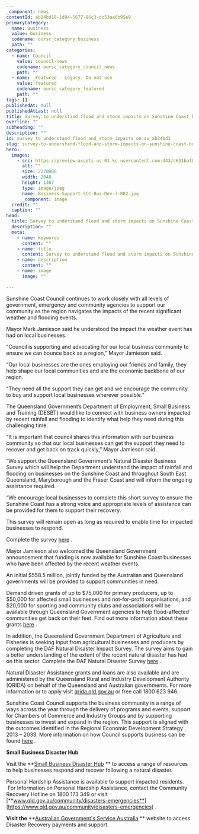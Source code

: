 ```yaml
---
_component: news
contentId: ab24bd18-1d94-5677-86c3-dc53aa0b95e9
primaryCategory:
  name: Business
  value: business
  codename: oursc_category_business
  path: ""
categories:
  - name: Council
    value: council-news
    codename: oursc_category_council_news
    path: ""
  - name: _Featured - Legacy. Do not use
    value: featured
    codename: oursc_category_featured
    path: ""
tags: []
publishedAt: null
publishedAtLast: null
title: Survey to understand flood and storm impacts on Sunshine Coast businesses
overline: ""
subheading: ""
description: ""
id: survey_to_understand_flood_and_storm_impacts_on_su_ab24bd1
slug: survey-to-understand-flood-and-storm-impacts-on-sunshine-coast-businesses
hero:
  images:
    - src: https://preview-assets-us-01.kc-usercontent.com:443/c631baf8-1b46-001f-580c-d0001b68b4a8/20791ad1-dc2d-48a4-b5c8-e6dc0fad5e01/Business-Support-SCC-Bus-Dev-7-002.jpg
      alt: ""
      size: 2270886
      width: 2048
      height: 1367
      type: image/jpeg
      name: Business-Support-SCC-Bus-Dev-7-002.jpg
      _component: image
  credit: ""
  caption: ""
head:
  title: Survey to understand flood and storm impacts on Sunshine Coast businesses
  description: ""
  meta:
    - name: keywords
      content: ""
    - name: title
      content: Survey to understand flood and storm impacts on Sunshine Coast businesses
    - name: description
      content: ""
    - name: image
      image: ""

---
```

Sunshine Coast Council continues to work closely with all levels of government, emergency and community agencies to support our community as the region navigates the impacts of the recent significant weather and flooding events.

Mayor Mark Jamieson said he understood the impact the weather event has had on local businesses.

“Council is supporting and advocating for our local business community to ensure we can bounce back as a region,” Mayor Jamieson said.

“Our local businesses are the ones employing our friends and family, they help shape our local communities and are the economic backbone of our region.

“They need all the support they can get and we encourage the community to buy and support local businesses wherever possible.”

The Queensland Government’s Department of Employment, Small Business and Training (DESBT) would like to connect with business owners impacted by recent rainfall and flooding to identify what help they need during this challenging time. 

“It is important that council shares this information with our business community so that our local businesses can get the support they need to recover and get back on track quickly,” Mayor Jamieson said.

“We support the Queensland Government’s Natural Disaster Business Survey which will help the Department understand the impact of rainfall and flooding on businesses on the Sunshine Coast and throughout South East Queensland, Maryborough and the Fraser Coast and will inform the ongoing assistance required.

“We encourage local businesses to complete this short survey to ensure the Sunshine Coast has a strong voice and appropriate levels of assistance can be provided for them to support their recovery.  

This survey will remain open as long as required to enable time for impacted businesses to respond.

Complete the survey [here](https://forms.office.com/Pages/ResponsePage.aspx?id=sAmvAfH7kUOR8Gqe1zGoJSYS69qqnthFtoLvF5YLuApUOEhEVUFWMDZBSVNFWENaMUEzOFNWMUVRSS4u&wdLOR=c5568C340-74C3-4088-A72D-D7599838F409&_cldee=bG91aXNlLmRlc2FudGlzQGRlc2J0LnFsZC5nb3YuYXU%3d&recipientid=contact-07e288f1adcfe911a812000d3a795762-701bc5c9dc2147458268e87d9624a443)
. 

Mayor Jamieson also welcomed the Queensland Government announcement that funding is now available for Sunshine Coast businesses who have been affected by the recent weather events.

An initial $558.5 million, jointly funded by the Australian and Queensland governments will be provided to support communities in need.

Demand driven grants of up to $75,000 for primary producers, up to $50,000 for affected small businesses and not-for-profit organisations, and $20,000 for sporting and community clubs and associations will be available through Queensland Government agencies to help flood-affected communities get back on their feet. Find out more information about these grants [here](https://www.qrida.qld.gov.au/)
.

In addition, the Queensland Government Department of Agriculture and Fisheries is seeking input from agricultural businesses and producers by completing the DAF Natural Disaster Impact Survey. The survey aims to gain a better understanding of the extent of the recent natural disaster has had on this sector. Complete the DAF Natural Disaster Survey [here](/Users/MF033/AppData/Local/Microsoft/Windows/INetCache/Content.Outlook/7UY8OILB/here)
.

Natural Disaster Assistance grants and loans are also available and are administered by the Queensland Rural and Industry Development Authority (QRIDA) on behalf of the Queensland and Australian governments. For more information or to apply visit [qrida.qld.gov.au](https://protect-au.mimecast.com/s/PGbaCgZ0yvHlZByQTE2rjn?domain=u3603583.ct.sendgrid.net)
&#x20;or free call 1800 623 946.

Sunshine Coast Council supports the business community in a range of ways across the year through the delivery of programs and events, support for Chambers of Commerce and Industry Groups and by supporting businesses to invest and expand in the region. This support is aligned with the outcomes identified in the Regional Economic Development Strategy 2013 – 2033. More information on how Council supports business can be found [here](https://www.sunshinecoast.qld.gov.au/Business)
.

**Small Business Disaster Hub**

Visit the **[Small Business Disaster Hub](https://www.business.qld.gov.au/running-business/protecting-business/disaster-resilience/disaster-hub?_cldee=bG91aXNlLmRlc2FudGlzQGRlc2J0LnFsZC5nb3YuYXU%3d&recipientid=contact-07e288f1adcfe911a812000d3a795762-701bc5c9dc2147458268e87d9624a443&esid=4514e265-5298-ec11-b400-002248d3822f)
** to access a range of resources to help businesses respond and recover following a natural disaster.

Personal Hardship Assistance is available to support impacted residents.  For Information on Personal Hardship Assistance, contact the Community Recovery Hotline on 1800 173 349 or visit [**www.qld.gov.au/community/disasters-emergencies**](https://www.qld.gov.au/community/disasters-emergencies)
.

**Visit the** **[Australian Government's Service Australia](https://www.servicesaustralia.gov.au/south-east-queensland-floods-february-2022-australian-government-disaster-recovery-paymentmain=vision6.com.au)
** website to access Disaster Recovery payments and support.
